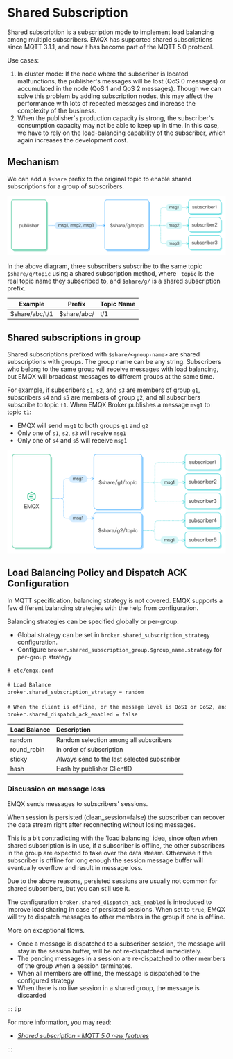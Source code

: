 # Shared Subscription

Shared subscription is a subscription mode to implement load balancing among multiple subscribers. EMQX has supported shared subscriptions since MQTT 3.1.1, and now it has become part of the MQTT 5.0 protocol.  

Use cases: 

1. In cluster mode: If the node where the subscriber is located malfunctions, the publisher's messages will be lost (QoS 0 messages) or accumulated in the node (QoS 1 and QoS 2 messages). Though we can solve this problem by adding subscription nodes, this may affect the performance with lots of repeated messages and increase the complexity of the business.
2. When the publisher's production capacity is strong, the subscriber's consumption capacity may not be able to keep up in time. In this case, we have to rely on the load-balancing capability of the subscriber, which again increases the development cost.

## Mechanism

We can add a `$share` prefix to the original topic to enable shared subscriptions for a group of subscribers.

![shared_subscription](assets/shared_subscription.png)

In the above diagram, three subscribers subscribe to the same topic `$share/g/topic` using a shared subscription method,
where ` topic` is the real topic name they subscribed to, and `$share/g/` is a shared subscription prefix.

| Example         | Prefix      | Topic Name |
| --------------- | ----------- | ---------- |
| $share/abc/t/1  | $share/abc/ | t/1        |

## Shared subscriptions in group

Shared subscriptions prefixed with `$share/<group-name>` are shared subscriptions with groups.
The group name can be any string.
Subscribers who belong to the same group will receive messages with load balancing,
but EMQX will broadcast messages to different groups at the same time.

For example, if subscribers `s1`, `s2`, and `s3` are members of group `g1`, subscribers `s4` and `s5` are members of group `g2`, and all subscribers subscribe to topic `t1`.
When EMQX Broker publishes a message `msg1` to topic `t1`:

- EMQX will send `msg1` to both groups `g1` and `g2`
- Only one of `s1`, `s2`, `s3` will receive `msg1`
- Only one of `s4` and `s5` will receive `msg1`

![shared_subscription_group](assets/shared_subscription_group.png)

## Load Balancing Policy and Dispatch ACK Configuration

In MQTT specification, balancing strategy is not covered.
EMQX supports a few different balancing strategies with the help from configuration.

Balancing strategies can be specified globally or per-group.

- Global strategy can be set in `broker.shared_subscription_strategy` configuration.
- Configure `broker.shared_subscription_group.$group_name.strategy` for per-group strategy

```txt
# etc/emqx.conf

# Load Balance
broker.shared_subscription_strategy = random

# When the client is offline, or the message level is QoS1 or QoS2, and the device does not reply to the ACK for any reason, the message will send to the other devices in the group.
broker.shared_dispatch_ack_enabled = false
```

| Load Balance | Description                                 |
| :----------  | :------------------------------------------ |
| random       | Random selection among all subscribers      |
| round_robin  | In order of subscription                    |
| sticky       | Always send to the last selected subscriber |
| hash         | Hash by publisher ClientID                  |

### Discussion on message loss

EMQX sends messages to subscribers' sessions.

When session is persisted (clean_session=false) the subscriber can recover the data stream
right after reconnecting without losing messages.

This is a bit contradicting with the 'load balancing' idea, since often when shared subscription
is in use, if a subscriber is offline, the other subscribers in the group are expected to take
over the data stream. Otherwise if the subscriber is offline for long enough the session
message buffer will eventually overflow and result in message loss.

Due to the above reasons, persisted sessions are usually not common for shared subscribers, but you can still use it. 

The configuration `broker.shared_dispatch_ack_enabled` is introduced to improve
load sharing in case of persisted sessions. When set to `true`, EMQX will try to dispatch messages to other members in the group if one is offline.

More on exceptional flows.

- Once a message is dispatched to a subscriber session, the message will stay in the session
  buffer, will be not re-dispatched immediately.
- The pending messages in a session are re-dispatched to other members of the group when
  a session terminates.
- When all members are offline, the message is dispatched to the configured strategy
- When there is no live session in a shared group, the message is discarded

::: tip

For more information, you may read: 

- [*Shared subscription - MQTT 5.0 new features*](https://www.emqx.com/en/blog/introduction-to-mqtt5-protocol-shared-subscription)

:::
